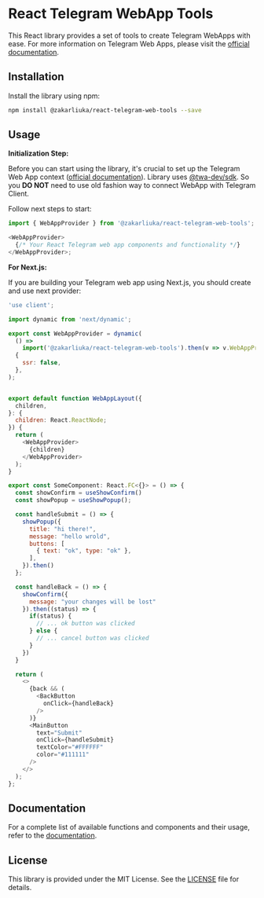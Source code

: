 # React Telegram WebApp Tools

This React library provides a set of tools to create Telegram WebApps with ease. For more information on Telegram Web Apps, please visit the [official documentation](https://core.telegram.org/bots/webapps).

## Installation

Install the library using npm:

```bash
npm install @zakarliuka/react-telegram-web-tools --save
```

## Usage

**Initialization Step:**

Before you can start using the library, it's crucial to set up the Telegram Web App context ([official documentation](https://core.telegram.org/bots/webapps)). Library uses [@twa-dev/sdk](https://github.com/twa-dev/SDK). So you **DO NOT** need to use old fashion way to connect WebApp with Telegram Client.

Follow next steps to start:

```javascript
import { WebAppProvider } from '@zakarliuka/react-telegram-web-tools';

<WebAppProvider>
  {/* Your React Telegram web app components and functionality */}
</WebAppProvider>;
```

**For Next.js:**

If you are building your Telegram web app using Next.js, you should create and use next provider:

```javascript
'use client';

import dynamic from 'next/dynamic';

export const WebAppProvider = dynamic(
  () =>
    import('@zakarliuka/react-telegram-web-tools').then(v => v.WebAppProvider),
  {
    ssr: false,
  },
);
```

```js

export default function WebAppLayout({
  children,
}: {
  children: React.ReactNode;
}) {
  return (
    <WebAppProvider>
      {children}
    </WebAppProvider>
  );
}
```

```js
export const SomeComponent: React.FC<{}> = () => {
  const showConfirm = useShowConfirm()
  const showPopup = useShowPopup();

  const handleSubmit = () => {
    showPopup({
      title: "hi there!",
      message: "hello wrold",
      buttons: [
        { text: "ok", type: "ok" },
      ],
    }).then()
  };

  const handleBack = () => {
    showConfirm({
      message: "your changes will be lost"
    }).then((status) => {
      if(status) {
        // ... ok button was clicked
      } else {
        // ... cancel button was clicked
      }
    })
  }

  return (
    <>
      {back && (
        <BackButton
          onClick={handleBack}
        />
      )}
      <MainButton
        text="Submit"
        onClick={handleSubmit}
        textColor="#FFFFFF"
        color="#111111"
      />
    </>
  );
};

```

## Documentation

For a complete list of available functions and components and their usage, refer to the [documentation](https://github.com/zakarliuka/react-telegram-web-tools/blob/master/docs/README.md#mainbutton).

## License

This library is provided under the MIT License. See the [LICENSE](https://github.com/zakarliuka/react-telegram-web-tools/blob/master/LICENSE) file for details.
